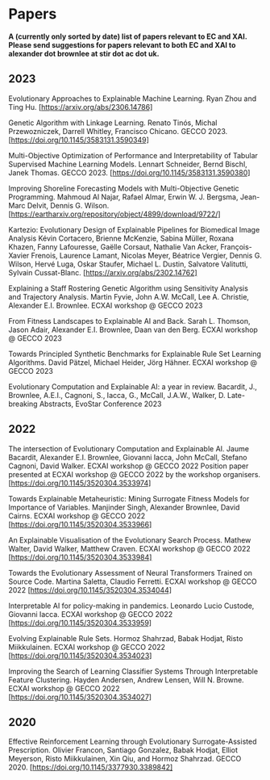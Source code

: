 # Papers
**A (currently only sorted by date) list of papers relevant to EC and XAI. Please send suggestions for papers relevant to both EC and XAI to alexander dot brownlee at stir dot ac dot uk.**

## 2023
Evolutionary Approaches to Explainable Machine Learning. Ryan Zhou and Ting Hu. [https://arxiv.org/abs/2306.14786]

Genetic Algorithm with Linkage Learning. Renato Tinós, Michal Przewozniczek, Darrell Whitley, Francisco Chicano. GECCO 2023.
[https://doi.org/10.1145/3583131.3590349]

Multi-Objective Optimization of Performance and Interpretability of Tabular Supervised Machine Learning Models. Lennart Schneider, Bernd Bischl, Janek Thomas. GECCO 2023.
[https://doi.org/10.1145/3583131.3590380]

Improving Shoreline Forecasting Models with Multi-Objective Genetic Programming. Mahmoud Al Najar, Rafael Almar, Erwin W. J. Bergsma, Jean-Marc Delvit, Dennis G. Wilson. 
[https://eartharxiv.org/repository/object/4899/download/9722/]

Kartezio: Evolutionary Design of Explainable Pipelines for Biomedical Image Analysis
Kévin Cortacero, Brienne McKenzie, Sabina Müller, Roxana Khazen, Fanny Lafouresse, Gaëlle Corsaut, Nathalie Van Acker, François-Xavier Frenois, Laurence Lamant, Nicolas Meyer, Béatrice Vergier, Dennis G. Wilson, Hervé Luga, Oskar Staufer, Michael L. Dustin, Salvatore Valitutti, Sylvain Cussat-Blanc. 
[https://arxiv.org/abs/2302.14762]

Explaining a Staff Rostering Genetic Algorithm using Sensitivity Analysis and Trajectory Analysis. Martin Fyvie, John A.W. McCall, Lee A. Christie, Alexander E.I. Brownlee. ECXAI workshop @ GECCO 2023

From Fitness Landscapes to Explainable AI and Back. Sarah L. Thomson, Jason Adair, Alexander E.I. Brownlee, Daan van den Berg. ECXAI workshop @ GECCO 2023

Towards Principled Synthetic Benchmarks for Explainable Rule Set Learning Algorithms. David Pätzel, Michael Heider, Jörg Hähner. ECXAI workshop @ GECCO 2023

Evolutionary Computation and Explainable AI: a year in review. Bacardit, J., Brownlee, A.E.I., Cagnoni, S., Iacca, G., McCall, J.A.W., Walker, D. Late-breaking Abstracts, EvoStar Conference 2023

## 2022

The intersection of Evolutionary Computation and Explainable AI. Jaume Bacardit, Alexander E.I. Brownlee, Giovanni Iacca, John McCall, Stefano Cagnoni, David Walker. ECXAI workshop @ GECCO 2022
Position paper presented at ECXAI workshop @ GECCO 2022 by the workshop organisers.
[https://doi.org/10.1145/3520304.3533974]

Towards Explainable Metaheuristic: Mining Surrogate Fitness Models for Importance of Variables. Manjinder Singh, Alexander Brownlee, David Cairns. ECXAI workshop @ GECCO 2022
[https://doi.org/10.1145/3520304.3533966]

An Explainable Visualisation of the Evolutionary Search Process. Mathew Walter, David Walker, Matthew Craven. ECXAI workshop @ GECCO 2022
[https://doi.org/10.1145/3520304.3533984]

Towards the Evolutionary Assessment of Neural Transformers Trained on Source Code. Martina Saletta, Claudio Ferretti. ECXAI workshop @ GECCO 2022
[https://doi.org/10.1145/3520304.3534044]

Interpretable AI for policy-making in pandemics. Leonardo Lucio Custode, Giovanni Iacca. ECXAI workshop @ GECCO 2022
[https://doi.org/10.1145/3520304.3533959]

Evolving Explainable Rule Sets. Hormoz Shahrzad, Babak Hodjat, Risto Miikkulainen. ECXAI workshop @ GECCO 2022
[https://doi.org/10.1145/3520304.3534023]

Improving the Search of Learning Classifier Systems Through Interpretable Feature Clustering. Hayden Andersen, Andrew Lensen, Will N. Browne. ECXAI workshop @ GECCO 2022
[https://doi.org/10.1145/3520304.3534027]

## 2020

Effective Reinforcement Learning through Evolutionary Surrogate-Assisted Prescription. Olivier Francon, Santiago Gonzalez, Babak Hodjat, Elliot Meyerson, Risto Miikkulainen, Xin Qiu, and Hormoz Shahrzad. GECCO 2020.
[https://doi.org/10.1145/3377930.3389842]

